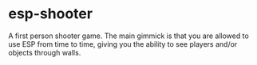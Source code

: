 # esp-shooter
A first person shooter game.
The main gimmick is that you are allowed to use ESP from time to time, giving you the ability to see players and/or objects through walls.
